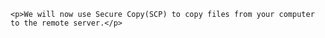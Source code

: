 
    <p>We will now use Secure Copy(SCP) to copy files from your computer to the remote server.</p>

 
